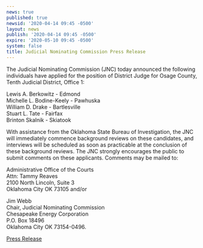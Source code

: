 ```yaml
---
news: true
published: true
newsid: '2020-04-14 09:45 -0500'
layout: news
publish: '2020-04-14 09:45 -0500'
expire: '2020-05-10 09:45 -0500'
system: false
title: Judicial Nominating Commission Press Release
---
```

The Judicial Nominating Commission (JNC) today announced the following individuals have applied for the position of District Judge for Osage County, Tenth Judicial District, Office 1:

Lewis A. Berkowitz - Edmond  
Michelle L. Bodine-Keely - Pawhuska  
William D. Drake - Bartlesville  
Stuart L. Tate - Fairfax  
Brinton Skalnik - Skiatook  

With assistance from the Oklahoma State Bureau of Investigation, the JNC will immediately commence background reviews on these candidates, and interviews will be scheduled as soon as practicable at the conclusion of these background reviews.
The JNC strongly encourages the public to submit comments on these applicants. Comments may be mailed to:

Administrative Office of the Courts  
Attn: Tammy Reaves  
2100 North Lincoln, Suite 3  
Oklahoma City OK 73105 and/or  

Jim Webb  
Chair, Judicial Nominating Commission  
Chesapeake Energy Corporation  
P.O. Box 18496  
Oklahoma City OK 73154-0496.

[Press Release](http://www.oscn.net/images/news/jnc-press-release-osage-county-tenth-judicial-district-office-1.pdf)
